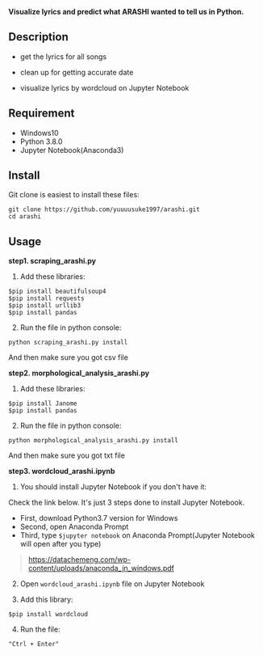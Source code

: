 **Visualize lyrics and predict what ARASHI wanted to tell us in Python.**

## Description
* get the lyrics for all songs

* clean up for getting accurate date

* visualize lyrics by wordcloud on Jupyter Notebook

## Requirement
* Windows10
* Python 3.8.0
* Jupyter Notebook(Anaconda3)

## Install
Git clone is easiest to install these files:
```
git clone https://github.com/yuuuusuke1997/arashi.git
cd arashi
```

## Usage
**step1. scraping_arashi.py**

1. Add these libraries:
```
$pip install beautifulsoup4
$pip install requests
$pip install urllib3
$pip install pandas
```

2. Run the file in python console:
```
python scraping_arashi.py install
```

And then make sure you got csv file

**step2. morphological_analysis_arashi.py**

1. Add these libraries:
```
$pip install Janome
$pip install pandas
```

2. Run the file in python console:
```
python morphological_analysis_arashi.py install
```

And then make sure you got txt file

**step3. wordcloud_arashi.ipynb**

1. You should install Jupyter Notebook if you don't have it:

Check the link below. It's just 3 steps done to install Jupyter Notebook.
* First, download Python3.7 version for Windows
* Second, open Anaconda Prompt
* Third, type `$jupyter notebook` on Anaconda Prompt(Jupyter Notebook will open after you type)
> https://datachemeng.com/wp-content/uploads/anaconda_jn_windows.pdf

2. Open `wordcloud_arashi.ipynb` file on Jupyter Notebook

3. Add this library:
```
$pip install wordcloud
```

4. Run the file:

`"Ctrl + Enter"`
